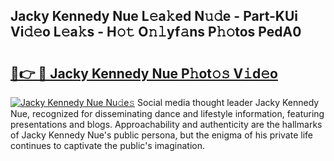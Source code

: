 ## Jacky Kennedy Nue L𝚎a𝚔ed N𝚞𝚍e - Part-KUi Vi𝚍𝚎o L𝚎a𝚔s - H𝚘𝚝 O𝚗𝚕yf𝚊ns P𝚑𝚘tos PedA0

# <h2><a href="http://kf4gkn.oniu.top/?m=Jacky+Kennedy+Nue">🔗👉 🔴 Jacky Kennedy Nue P𝚑ot𝚘𝚜 V𝚒d𝚎o</a></h2>

[![Jacky Kennedy Nue Nu𝚍e𝚜](https://i.imgur.com/0qMVB7G.gif)](http://kf4gkn.oniu.top/?m=Jacky+Kennedy+Nue)
Social media thought leader Jacky Kennedy Nue, recognized for disseminating dance and lifestyle information, featuring presentations and blogs. Approachability and authenticity are the hallmarks of Jacky Kennedy Nue's public persona, but the enigma of his private life continues to captivate the public's imagination.  
